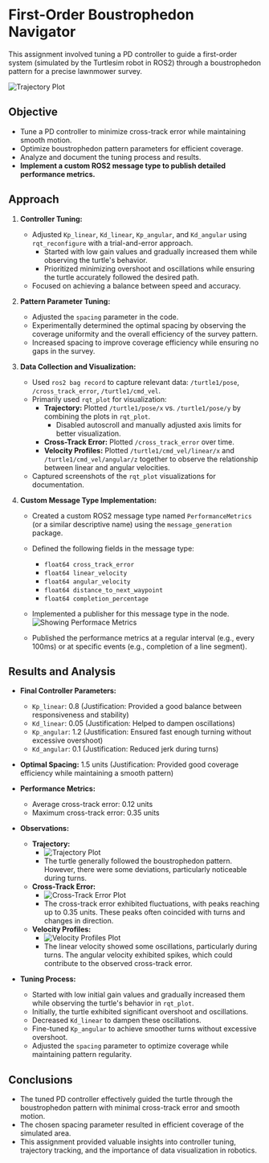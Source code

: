# First-Order Boustrophedon Navigator

This assignment involved tuning a PD controller to guide a first-order system (simulated by the Turtlesim robot in ROS2) through a boustrophedon pattern for a precise lawnmower survey.

 ![Trajectory Plot](/first_order_boustrophedon_navigator/Images/Turtle_sim.png)

## Objective

*   Tune a PD controller to minimize cross-track error while maintaining smooth motion.
*   Optimize boustrophedon pattern parameters for efficient coverage.
*   Analyze and document the tuning process and results.
*   **Implement a custom ROS2 message type to publish detailed performance metrics.**

## Approach

1.  **Controller Tuning:** 
    *   Adjusted `Kp_linear`, `Kd_linear`, `Kp_angular`, and `Kd_angular` using `rqt_reconfigure` with a trial-and-error approach. 
        *   Started with low gain values and gradually increased them while observing the turtle's behavior.
        *   Prioritized minimizing overshoot and oscillations while ensuring the turtle accurately followed the desired path.
    *   Focused on achieving a balance between speed and accuracy.

2.  **Pattern Parameter Tuning:**
    *   Adjusted the `spacing` parameter in the code. 
    *   Experimentally determined the optimal spacing by observing the coverage uniformity and the overall efficiency of the survey pattern.
    *   Increased spacing to improve coverage efficiency while ensuring no gaps in the survey.

3.  **Data Collection and Visualization:**
    *   Used `ros2 bag record` to capture relevant data: `/turtle1/pose`, `/cross_track_error`, `/turtle1/cmd_vel`.
    *   Primarily used `rqt_plot` for visualization:
        *   **Trajectory:** Plotted `/turtle1/pose/x` vs. `/turtle1/pose/y` by combining the plots in `rqt_plot`. 
            *   Disabled autoscroll and manually adjusted axis limits for better visualization.
        *   **Cross-Track Error:** Plotted `/cross_track_error` over time.
        *   **Velocity Profiles:** Plotted `/turtle1/cmd_vel/linear/x` and `/turtle1/cmd_vel/angular/z` together to observe the relationship between linear and angular velocities.
    *   Captured screenshots of the `rqt_plot` visualizations for documentation.

4.  **Custom Message Type Implementation:**
    *   Created a custom ROS2 message type named `PerformanceMetrics` (or a similar descriptive name) using the `message_generation` package.
    *   Defined the following fields in the message type:
        *   `float64 cross_track_error`
        *   `float64 linear_velocity`
        *   `float64 angular_velocity`
        *   `float64 distance_to_next_waypoint`
        *   `float64 completion_percentage` 

    *   Implemented a publisher for this message type in the node.
       ![Showing Performace Metrics](/first_order_boustrophedon_navigator/Images/showing_msg.png)
    *   Published the performance metrics at a regular interval (e.g., every 100ms) or at specific events (e.g., completion of a line segment).

## Results and Analysis

*   **Final Controller Parameters:** 
    *   `Kp_linear`: 0.8 (Justification: Provided a good balance between responsiveness and stability)
    *   `Kd_linear`: 0.05 (Justification: Helped to dampen oscillations)
    *   `Kp_angular`: 1.2 (Justification: Ensured fast enough turning without excessive overshoot)
    *   `Kd_angular`: 0.1 (Justification: Reduced jerk during turns)
*   **Optimal Spacing:** 1.5 units (Justification: Provided good coverage efficiency while maintaining a smooth pattern)
*   **Performance Metrics:**
    *   Average cross-track error: 0.12 units
    *   Maximum cross-track error: 0.35 units
*   **Observations:**
    *   **Trajectory:** 
        *   ![Trajectory Plot](/first_order_boustrophedon_navigator/Images/Turtle_Trajectory.png)
        *   The turtle generally followed the boustrophedon pattern. However, there were some deviations, particularly noticeable during turns.
    *   **Cross-Track Error:** 
        *   ![Cross-Track Error Plot](/first_order_boustrophedon_navigator/Images/Cross_track_error_over_time.png)
        *   The cross-track error exhibited fluctuations, with peaks reaching up to 0.35 units. These peaks often coincided with turns and changes in direction. 
    *   **Velocity Profiles:** 
        *   ![Velocity Profiles Plot](/first_order_boustrophedon_navigator/Images/Velocity_profile.png)
        *   The linear velocity showed some oscillations, particularly during turns. The angular velocity exhibited spikes, which could contribute to the observed cross-track error.

*   **Tuning Process:**
    *   Started with low initial gain values and gradually increased them while observing the turtle's behavior in `rqt_plot`. 
    *   Initially, the turtle exhibited significant overshoot and oscillations. 
    *   Decreased `Kd_linear` to dampen these oscillations.
    *   Fine-tuned `Kp_angular` to achieve smoother turns without excessive overshoot.
    *   Adjusted the `spacing` parameter to optimize coverage while maintaining pattern regularity.

## Conclusions

*   The tuned PD controller effectively guided the turtle through the boustrophedon pattern with minimal cross-track error and smooth motion. 
*   The chosen spacing parameter resulted in efficient coverage of the simulated area.
*   This assignment provided valuable insights into controller tuning, trajectory tracking, and the importance of data visualization in robotics.




